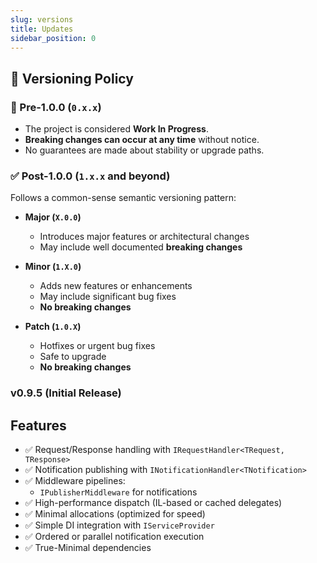 ```yaml
---
slug: versions
title: Updates
sidebar_position: 0
---
```

## 🔖 Versioning Policy

### 🚧 Pre-1.0.0 (`0.x.x`)

- The project is considered **Work In Progress**.
- **Breaking changes can occur at any time** without notice.
- No guarantees are made about stability or upgrade paths.

### ✅ Post-1.0.0 (`1.x.x` and beyond)

Follows a common-sense semantic versioning pattern:

- **Major (`X.0.0`)**  
  
  - Introduces major features or architectural changes  
  - May include well documented **breaking changes**

- **Minor (`1.X.0`)**  
  
  - Adds new features or enhancements  
  - May include significant bug fixes  
  - **No breaking changes**

- **Patch (`1.0.X`)**  
  
  - Hotfixes or urgent bug fixes  
  - Safe to upgrade  
  - **No breaking changes**
   
### v0.9.5 (Initial Release)
## Features
- ✅ Request/Response handling with `IRequestHandler<TRequest, TResponse>`
- ✅ Notification publishing with `INotificationHandler<TNotification>`
- ✅ Middleware pipelines:
  - `IPublisherMiddleware` for notifications
- ✅ High-performance dispatch (IL-based or cached delegates)
- ✅ Minimal allocations (optimized for speed)
- ✅ Simple DI integration with `IServiceProvider`
- ✅ Ordered or parallel notification execution
- ✅ True-Minimal dependencies